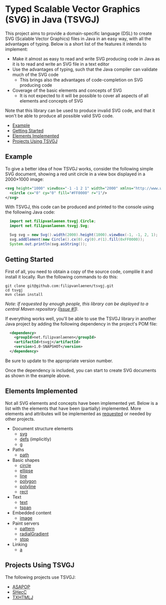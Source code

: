 # Typed Scalable Vector Graphics (SVG) in Java (TSVGJ)

This project aims to provide a domain-specific language (DSL) to create SVG (Scalable Vector Graphics) files in Java in
an easy way, with all the advantages of typing. Below is a short list of the features it intends to implement:

* Make it almost as easy to read and write SVG producing code in Java as it is to read and write an SVG file in a text
  editor
* Use the advantages of typing, such that the Java compiler can validate much of the SVG code
  * This brings also the advantages of code-completion on SVG producing code
* Coverage of the basic elements and concepts of SVG
  * It is not expected to it will be possible to cover all aspects of all elements and concepts of SVG

Note that this library can be used to produce invalid SVG code, and that it won't be able to produce all possible
valid SVG code.

* [Example](#example)
* [Getting Started](#getting-started)
* [Elements Implemented](#elements-implemented)
* [Projects Using TSVGJ](#projects-using-tsvgj)

## Example

To give a better idea of how TSVGJ works, consider the following simple SVG document, showing a red unit circle in a
view box displayed in a 2000×1000 image:

```svg
<svg height="1000" viewBox="-1 -1 2 1" width="2000" xmlns="http://www.w3.org/2000/svg">
  <circle cx="0" cy="0" fill="#FF0000" r="1"/>
</svg>
```

With TSVGJ, this code can be produced and printed to the console using the following Java code:

```java
  import net.filipvanlaenen.tsvgj.Circle;
  import net.filipvanlaenen.tsvgj.Svg;

  Svg svg = new Svg().width(2000).height(1000).viewBox(-1, -1, 2, 1);
  svg.addElement(new Circle().cx(0).cy(0).r(1).fill(0xFF0000));
  System.out.println(svg.asString());
```

## Getting Started

First of all, you need to obtain a copy of the source code, complile it and install it locally. Run the following
commands to do this:

```
git clone git@github.com:filipvanlaenen/tsvgj.git
cd tsvgj
mvn clean install
```

*Note: If requested by enough people, this library can be deployed to a central Maven repository
([Issue #1](https://github.com/filipvanlaenen/tsvgj/issues/1)).*

If everything works well, you'll be able to use the TSVGJ library in another Java project by adding the following
dependency in the project's POM file:

```xml
  <dependency>
    <groupId>net.filipvanlaenen</groupId>
    <artifactId>tsvgj</artifactId>
    <version>1.0-SNAPSHOT</version>
  </dependency>
```

Be sure to update to the appropriate version number.

Once the dependency is included, you can start to create SVG documents as shown in the example above.

## Elements Implemented

Not all SVG elements and concepts have been implemented yet. Below is a list with the elements that have been
(partially) implemented. More elements and attributes will be implemented as
[requested](https://github.com/filipvanlaenen/tsvgj/issues) or needed by other projects.

* Document structure elements
  * [svg](https://www.w3.org/TR/SVG/struct.html#SVGElement)
  * [defs](https://www.w3.org/TR/SVG/struct.html#DefsElement) (implicitly)
  * [g](https://www.w3.org/TR/SVG/struct.html#GElement)
* Paths
  * [path](https://www.w3.org/TR/SVG/paths.html#PathElement)
* Basic shapes
  * [circle](https://www.w3.org/TR/SVG/shapes.html#CircleElement)
  * [ellipse](https://www.w3.org/TR/SVG/shapes.html#EllipseElement)
  * [line](https://www.w3.org/TR/SVG/shapes.html#LineElement)
  * [polygon](https://www.w3.org/TR/SVG/shapes.html#PolygonElement)
  * [polyline](https://www.w3.org/TR/SVG/shapes.html#PolylineElement)
  * [rect](https://www.w3.org/TR/SVG/shapes.html#RectElement)
* Text
  * [text](https://www.w3.org/TR/SVG/text.html#TextElement)
  * [tspan](https://www.w3.org/TR/SVG/text.html#TextElement)
* Embedded content
  * [image](https://www.w3.org/TR/SVG/embedded.html#ImageElement)
* Paint servers
  * [pattern](https://www.w3.org/TR/SVG/pservers.html#Patterns)
  * [radialGradient](https://www.w3.org/TR/SVG/pservers.html#RadialGradientElement)
  * [stop](https://www.w3.org/TR/SVG/pservers.html#StopElement)
* Linking
  * [a](https://www.w3.org/TR/SVG/linking.html#AElement)

## Projects Using TSVGJ

The following projects use TSVGJ:
* [ASAPOP](https://github.com/filipvanlaenen/asapop)
* [SHecC](https://github.com/filipvanlaenen/shecc)
* [TXHTMLJ](https://github.com/filipvanlaenen/txhtmlj)

